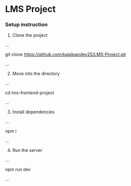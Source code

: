 # LMS Project

### Setup instruction

1. Clone the project


...

   git clone https://github.com/kajalpandey25/LMS-Project.git

...

2. Move into the directory


...

  cd lms-frontend-project

...

3. Install dependencies


...

   npm i

...

4. Run the server


...

npm run dev

...
